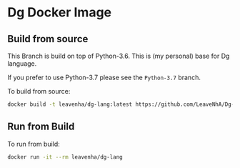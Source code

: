 # Dg Docker Image

## Build from source

This Branch is build on top of Python-3.6. This is (my personal) base for Dg language.

If you prefer to use Python-3.7 please see the `Python-3.7` branch.

To build from source:

``` sh
docker build -t leavenha/dg-lang:latest https://github.com/LeaveNhA/Dg-Docker.git\#main
```

## Run from Build

To run from build:

``` sh
docker run -it --rm leavenha/dg-lang
```

